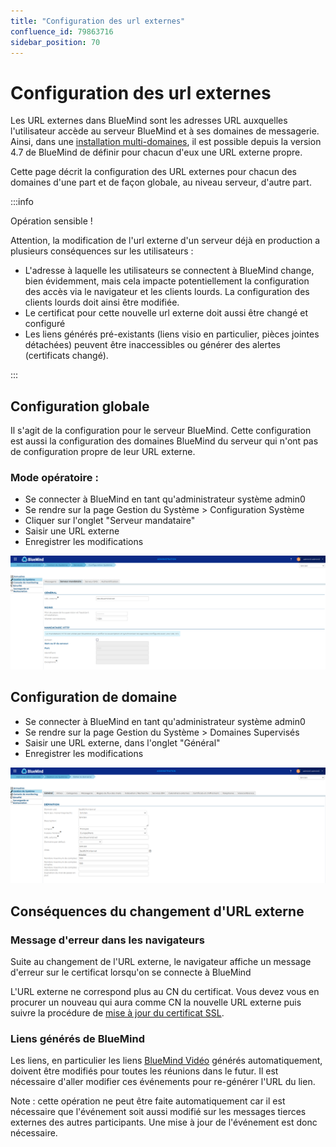 ```yaml
---
title: "Configuration des url externes"
confluence_id: 79863716
sidebar_position: 70
---
```

# Configuration des url externes


Les URL externes dans BlueMind sont les adresses URL auxquelles l'utilisateur accède au serveur BlueMind et à ses domaines de messagerie. Ainsi, dans une [installation multi-domaines](./../Presentation_du_produit/Messagerie_multi_domaines.md), il est possible depuis la version 4.7 de BlueMind de définir pour chacun d'eux une URL externe propre.

Cette page décrit la configuration des URL externes pour chacun des domaines d'une part et de façon globale, au niveau serveur, d'autre part.


:::info

Opération sensible !

Attention, la modification de l'url externe d'un serveur déjà en production a plusieurs conséquences sur les utilisateurs :

- L'adresse à laquelle les utilisateurs se connectent à BlueMind change, bien évidemment, mais cela impacte potentiellement la configuration des accès via le navigateur et les clients lourds. La configuration des clients lourds doit ainsi être modifiée.
- Le certificat pour cette nouvelle url externe doit aussi être changé et configuré
- Les liens générés pré-existants (liens visio en particulier, pièces jointes détachées) peuvent être inaccessibles ou générer des alertes (certificats changé).


:::


## Configuration globale

Il s'agit de la configuration pour le serveur BlueMind. Cette configuration est aussi la configuration des domaines BlueMind du serveur qui n'ont pas de configuration propre de leur URL externe.

### Mode opératoire :

- Se connecter à BlueMind en tant qu'administrateur système admin0
- Se rendre sur la page Gestion du Système > Configuration Système
- Cliquer sur l'onglet "Serveur mandataire"
- Saisir une URL externe
- Enregistrer les modifications


![](../../attachments/79863716/79863719.png)


## Configuration de domaine


- Se connecter à BlueMind en tant qu'administrateur système admin0
- Se rendre sur la page Gestion du Système > Domaines Supervisés
- Saisir une URL externe, dans l'onglet "Général"
- Enregistrer les modifications


![](../../attachments/79863716/79863718.png)


## Conséquences du changement d'URL externe

### Message d'erreur dans les navigateurs

Suite au changement de l'URL externe, le navigateur affiche un message d'erreur sur le certificat lorsqu'on se connecte à BlueMind

L'URL externe ne correspond plus au CN du certificat. Vous devez vous en procurer un nouveau qui aura comme CN la nouvelle URL externe puis suivre la procédure de [mise à jour du certificat SSL](https://forge.bluemind.net/confluence/display/DA/.Certificats+SSL+vBM-4).

### Liens générés de BlueMind

Les liens, en particulier les liens [BlueMind Vidéo](./../Configuration/Visioconference_integree/Visioconferences_avec_BlueMind_Video.md) générés automatiquement, doivent être modifiés pour toutes les réunions dans le futur. Il est nécessaire d'aller modifier ces événements pour re-générer l'URL du lien.

Note : cette opération ne peut être faite automatiquement car il est nécessaire que l'événement soit aussi modifié sur les messages tierces externes des autres participants. Une mise à jour de l'événement est donc nécessaire.

